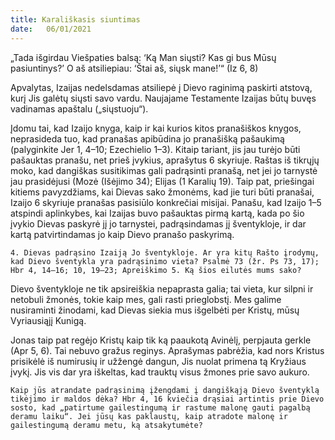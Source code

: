 ```yaml
---
title: Karališkasis siuntimas 
date:   06/01/2021
---
```


„Tada išgirdau Viešpaties balsą: ‘Ką Man siųsti? Kas gi bus Mūsų pasiuntinys?’ O aš atsiliepiau: ‘Štai aš, siųsk mane!’“ (Iz 6, 8)

Apvalytas, Izaijas nedelsdamas atsiliepė į Dievo raginimą paskirti atstovą, kurį Jis galėtų siųsti savo vardu. Naujajame Testamente Izaijas būtų buvęs vadinamas apaštalu („siųstuoju“).

Įdomu tai, kad Izaijo knyga, kaip ir kai kurios kitos pranašiškos knygos, neprasideda tuo, kad pranašas apibūdina jo pranašišką pašaukimą (palyginkite Jer 1, 4–10; Ezechielio 1–3). Kitaip tariant, jis jau turėjo būti pašauktas pranašu, net prieš įvykius, aprašytus 6 skyriuje. Raštas iš tikrųjų moko, kad dangiškas susitikimas gali padrąsinti pranašą, net jei jo tarnystė jau prasidėjusi (Mozė (Išėjimo 34); Elijas (1 Karalių 19). Taip pat, priešingai kitiems pavyzdžiams, kai Dievas sako žmonėms, kad jie turi būti pranašai, Izaijo 6 skyriuje pranašas pasisiūlo konkrečiai misijai. Panašu, kad Izaijo 1–5 atspindi aplinkybes, kai Izaijas buvo pašauktas pirmą kartą, kada po šio įvykio Dievas paskyrė jį jo tarnystei, padrąsindamas jį šventykloje, ir dar kartą patvirtindamas jo kaip Dievo pranašo paskyrimą.

`4. Dievas padrąsino Izaiją Jo šventykloje. Ar yra kitų Rašto įrodymų, kad Dievo šventykla yra padrąsinimo vieta? Psalmė 73 (žr. Ps 73, 17); Hbr 4, 14–16; 10, 19–23; Apreiškimo 5. Ką šios eilutės mums sako?`
														
Dievo šventykloje ne tik apsireiškia nepaprasta galia; tai vieta, kur silpni ir netobuli žmonės, tokie kaip mes, gali rasti prieglobstį. Mes galime nusiraminti žinodami, kad Dievas siekia mus išgelbėti per Kristų, mūsų Vyriausiąjį Kunigą.

Jonas taip pat regėjo Kristų kaip tik ką paaukotą Avinėlį, perpjauta gerkle (Apr 5, 6). Tai nebuvo gražus reginys. Aprašymas pabrėžia, kad nors Kristus prisikėlė iš numirusių ir užžengė dangun, Jis nuolat primena tą Kryžiaus įvykį. Jis vis dar yra iškeltas, kad trauktų visus žmones prie savo aukuro.

`Kaip jūs atrandate padrąsinimą įžengdami į dangiškąją Dievo šventyklą tikėjimo ir maldos dėka? Hbr 4, 16 kviečia drąsiai artintis prie Dievo sosto, kad „patirtume gailestingumą ir rastume malonę gauti pagalbą deramu laiku“. Jei jūsų kas paklaustų, kaip atradote malonę ir gailestingumą deramu metu, ką atsakytumėte?`